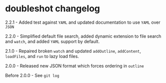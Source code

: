 # doubleshot changelog
2.2.1 - Added test against `YAML` and updated documentation to use `YAML` over `JSON`

2.2.0 - Simplified default file search, added dynamic extension to file search and `watch`, and added `YAML` support by default.

2.1.0 - Repaired broken `watch` and updated `addOutline`, `addContent`, `loadFiles`, and `run` to lazy load files.

2.0.0 - Released new JSON format which forces ordering in `outline`

Before 2.0.0 - See `git log`